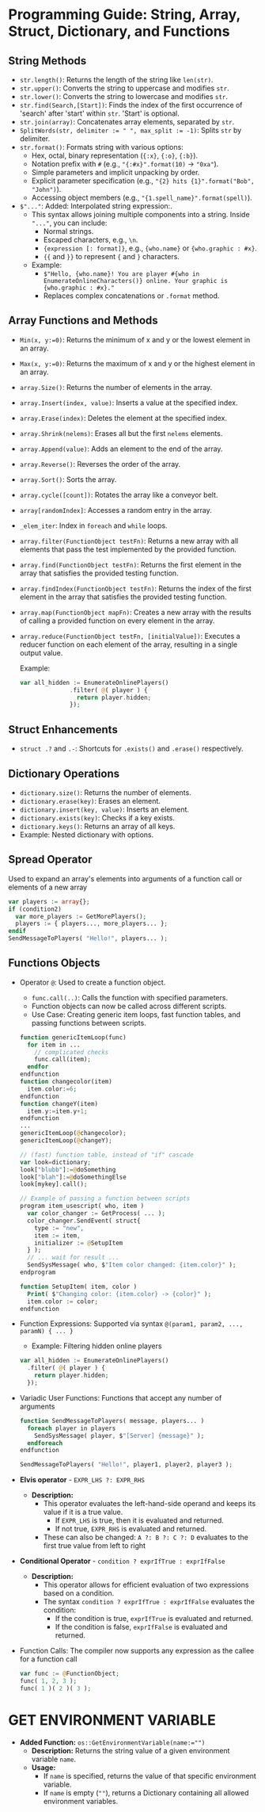# Programming Guide: String, Array, Struct, Dictionary, and Functions

## String Methods
- `str.length()`: Returns the length of the string like `len(str)`.
- `str.upper()`: Converts the string to uppercase and modifies `str`.
- `str.lower()`: Converts the string to lowercase and modifies `str`.
- `str.find(Search,[Start])`: Finds the index of the first occurrence of 'search' after 'start' within `str`. 'Start' is optional.
- `str.join(array)`: Concatenates array elements, separated by `str`.
- `SplitWords(str, delimiter := " ", max_split := -1)`: Splits `str` by delimiter.
- `str.format()`: Formats string with various options:
  - Hex, octal, binary representation (`{:x}`, `{:o}`, `{:b}`).
  - Notation prefix with `#` (e.g., `"{:#x}".format(10)` -> `"0xa"`).
  - Simple parameters and implicit unpacking by order.
  - Explicit parameter specification (e.g., `"{2} hits {1}".format("Bob", "John")`).
  - Accessing object members (e.g., `"{1.spell_name}".format(spell)`).
- `$"..."`: Added: Interpolated string expression:.
  - This syntax allows joining multiple components into a string. Inside `"..."`, you can include:
    - Normal strings.
    - Escaped characters, e.g., `\n`.
    - `{expression [: format]}`, e.g., `{who.name}` or `{who.graphic : #x}`.
    - `{{` and `}}` to represent `{` and `}` characters.
  - Example:
    - `$"Hello, {who.name}! You are player #{who in EnumerateOnlineCharacters()} online. Your graphic is {who.graphic : #x}."`
    - Replaces complex concatenations or `.format` method.

## Array Functions and Methods
- `Min(x, y:=0)`: Returns the minimum of x and y or the lowest element in an array.
- `Max(x, y:=0)`: Returns the maximum of x and y or the highest element in an array.
- `array.Size()`: Returns the number of elements in the array.
- `array.Insert(index, value)`: Inserts a value at the specified index.
- `array.Erase(index)`: Deletes the element at the specified index.
- `array.Shrink(nelems)`: Erases all but the first `nelems` elements.
- `array.Append(value)`: Adds an element to the end of the array.
- `array.Reverse()`: Reverses the order of the array.
- `array.Sort()`: Sorts the array.
- `array.cycle([count])`: Rotates the array like a conveyor belt.
- `array[randomIndex]`: Accesses a random entry in the array.
- `_elem_iter`: Index in `foreach` and `while` loops.
- `array.filter(FunctionObject testFn)`: Returns a new array with all elements that pass the test implemented by the provided function.
- `array.find(FunctionObject testFn)`: Returns the first element in the array that satisfies the provided testing function.
- `array.findIndex(FunctionObject testFn)`: Returns the index of the first element in the array that satisfies the provided testing function.
- `array.map(FunctionObject mapFn)`: Creates a new array with the results of calling a provided function on every element in the array.
- `array.reduce(FunctionObject testFn, [initialValue])`: Executes a reducer function on each element of the array, resulting in a single output value.
  
  Example:
  ```php
  var all_hidden := EnumerateOnlinePlayers()
                .filter( @( player ) {
                  return player.hidden;
                });

  ```
## Struct Enhancements
- `struct .?` and `.-`: Shortcuts for `.exists()` and `.erase()` respectively.

## Dictionary Operations
- `dictionary.size()`: Returns the number of elements.
- `dictionary.erase(key)`: Erases an element.
- `dictionary.insert(key, value)`: Inserts an element.
- `dictionary.exists(key)`: Checks if a key exists.
- `dictionary.keys()`: Returns an array of all keys.
- Example: Nested dictionary with options.

## Spread Operator
Used to expand an array's elements into arguments of a function call or elements of a new array
  ```php
  var players := array{};
  if (condition2)
    var more_players := GetMorePlayers();
    players := { players..., more_players... };
  endif
  SendMessageToPlayers( "Hello!", players... );
  ```

## Functions Objects
- Operator `@`: Used to create a function object.
  - `func.call(..)`: Calls the function with specified parameters.
  - Function objects can now be called across different scripts.
  - Use Case: Creating generic item loops, fast function tables, and passing functions between scripts.

  ```php
  function genericItemLoop(func)
    for item in ...
      // complicated checks
      func.call(item);
    endfor
  endfunction
  function changecolor(item)
    item.color:=6;
  endfunction
  function changeY(item)
    item.y:=item.y+1;
  endfunction
  ...
  genericItemLoop(@changecolor);
  genericItemLoop(@changeY);

  // (fast) function table, instead of "if" cascade
  var look=dictionary;
  look["blubb"]:=@doSomething
  look["blah"]:=@doSomethingElse
  look[mykey].call();

  // Example of passing a function between scripts
  program item_usescript( who, item )
    var color_changer := GetProcess( ... );
    color_changer.SendEvent( struct{
      type := "new",
      item := item,
      initializer := @SetupItem
    } );
    // ... wait for result ...
    SendSysMessage( who, $"Item color changed: {item.color}" );
  endprogram

  function SetupItem( item, color )
    Print( $"Changing color: {item.color} -> {color}" );
    item.color := color;
  endfunction
  ```
- Function Expressions: Supported via syntax `@(param1, param2, ..., paramN) { ... }`
  - Example: Filtering hidden online players
  ```php
  var all_hidden := EnumerateOnlinePlayers()
    .filter( @( player ) {
      return player.hidden;
    });
  ```

- Variadic User Functions: Functions that accept any number of arguments
  ```php
  function SendMessageToPlayers( message, players... )
    foreach player in players
      SendSysMessage( player, $"[Server] {message}" );
    endforeach
  endfunction

  SendMessageToPlayers( "Hello!", player1, player2, player3 );
  ```

- **Elvis operator** - `EXPR_LHS ?: EXPR_RHS`
  - **Description:**
    - This operator evaluates the left-hand-side operand and keeps its value if it is a true value.
      - If `EXPR_LHS` is true, then it is evaluated and returned.
      - If not true, `EXPR_RHS` is evaluated and returned.
    - These can also be changed: `A ?: B ?: C ?: D` evaluates to the first true value from left to right
  
- **Conditional Operator** - `condition ? exprIfTrue : exprIfFalse`
  - **Description:** 
    - This operator allows for efficient evaluation of two expressions based on a condition.
    - The syntax `condition ? exprIfTrue : exprIfFalse` evaluates the condition:
      - If the condition is true, `exprIfTrue` is evaluated and returned.
      - If the condition is false, `exprIfFalse` is evaluated and returned.

- Function Calls: The compiler now supports any expression as the callee for a function call
  ```php
  var func := @FunctionObject;
  func( 1, 2, 3 );
  func( 1 )( 2 )( 3 );
  ```
# GET ENVIRONMENT VARIABLE
- **Added Function:** `os::GetEnvironmentVariable(name:="")`
  - **Description:** Returns the string value of a given environment variable `name`.
  - **Usage:**
    - If `name` is specified, returns the value of that specific environment variable.
    - If `name` is empty (`""`), returns a Dictionary containing all allowed environment variables.
